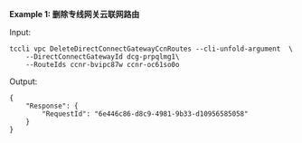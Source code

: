 **Example 1: 删除专线网关云联网路由**



Input: 

```
tccli vpc DeleteDirectConnectGatewayCcnRoutes --cli-unfold-argument  \
    --DirectConnectGatewayId dcg-prpqlmg1\
    --RouteIds ccnr-bvipc87w ccnr-oc61so0o
```

Output: 
```
{
    "Response": {
        "RequestId": "6e446c86-d8c9-4981-9b33-d10956585058"
    }
}
```

